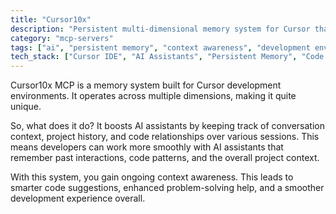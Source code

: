 ```yaml
---
title: "Cursor10x"
description: "Persistent multi-dimensional memory system for Cursor that enhances AI assistants with cross-session context and code relationships."
category: "mcp-servers"
tags: ["ai", "persistent memory", "context awareness", "development environments", "code suggestions"]
tech_stack: ["Cursor IDE", "AI Assistants", "Persistent Memory", "Code Relationships", "Session Management"]
---
```


Cursor10x MCP is a memory system built for Cursor development environments. It operates across multiple dimensions, making it quite unique.

So, what does it do? It boosts AI assistants by keeping track of conversation context, project history, and code relationships over various sessions. This means developers can work more smoothly with AI assistants that remember past interactions, code patterns, and the overall project context.

With this system, you gain ongoing context awareness. This leads to smarter code suggestions, enhanced problem-solving help, and a smoother development experience overall.